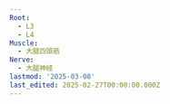 ```yaml
---
Root:
  - L3
  - L4
Muscle:
  - 大腿四頭筋
Nerve:
  - 大腿神経
lastmod: '2025-03-08'
last_edited: 2025-02-27T00:00:00.000Z
---
```



